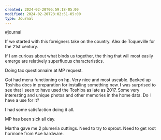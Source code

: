 ```yaml
---
created: 2024-02-20T06:59:18-05:00
modified: 2024-02-20T23:02:51-05:00
type: Journal
---
```

#journal

If we started with this foreigners take on the country. Alex de Toqueville for the 21st century.

If I am curious about what binds us together, the thing that will most easily emerge are relatively superfluous characteristics.

Doing tax questionnaire at MP request.

Got had menu functioning on hp. Very nice and most useable. Backed up Toshiba docs in preparation for installing something new. I was surprised to see that I seen to have used the Toshiba as late as 2017. Some very interesting and unique photos and other memories in the home data. Do I have a use for it?

I had some satisfaction doing it all. 

MP has been sick all day. 

Martha gave me 2 plumeria cuttings. Need to try to sprout. Need to get root hormone from Ace hardware.
